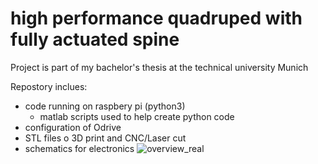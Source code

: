 # high performance quadruped with fully actuated spine  
Project is part of my bachelor's thesis at the technical university Munich

Repostory inclues: 
- code running on raspbery pi (python3)
  - matlab scripts used to help create python code
- configuration of Odrive 
- STL files o 3D print and CNC/Laser cut 
- schematics for electronics 
![overview_real](https://user-images.githubusercontent.com/104364637/185807546-c82414ea-5082-48e0-9e5f-01beec0c7200.png)
